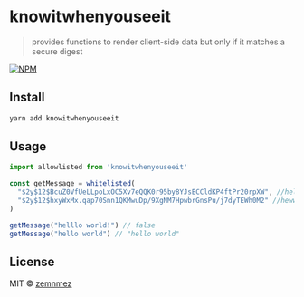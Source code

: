 # knowitwhenyouseeit

> provides functions to render client-side data but only if it matches a secure digest

[![NPM](https://img.shields.io/npm/v/knowitwhenyouseeit.svg)](https://www.npmjs.com/package/knowitwhenyouseeit)

## Install

```bash
yarn add knowitwhenyouseeit
```

## Usage

```jsx
import allowlisted from 'knowitwhenyouseeit'

const getMessage = whitelisted(
  "$2y$12$BcuZ0VfUeLLpoLxOC5Xv7eQQK0r95by8YJsECCldKP4ftPr20rpXW", //hello world
  "$2y$12$hxyWxMx.qap70Snn1QKMwuDp/9XgNM7HpwbrGnsPu/j7dyTEWh0M2" //hewwo world
)

getMessage("helllo world!") // false
getMessage("hello world") // "hello world"


```

## License

MIT © [zemnmez](https://github.com/zemnmez)
